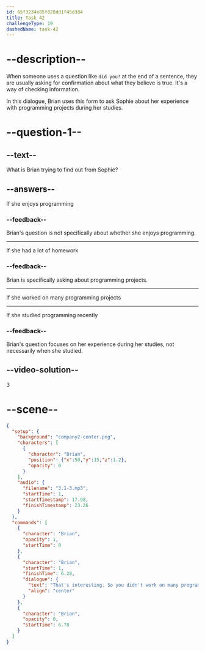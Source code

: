 ```yaml
---
id: 65f3234e85f828dd1f45d384
title: Task 42
challengeType: 19
dashedName: task-42
---
```


<!-- (Audio) Brian: That's interesting! So, you didn't work on many programming projects during your studies, did you? -->

# --description--

When someone uses a question like `did you?` at the end of a sentence, they are usually asking for confirmation about what they believe is true. It's a way of checking information. 

In this dialogue, Brian uses this form to ask Sophie about her experience with programming projects during her studies.

# --question-1--

## --text--

What is Brian trying to find out from Sophie?

## --answers--

If she enjoys programming

### --feedback--

Brian's question is not specifically about whether she enjoys programming.

---

If she had a lot of homework

### --feedback--

Brian is specifically asking about programming projects.

---

If she worked on many programming projects

---

If she studied programming recently

### --feedback--

Brian's question focuses on her experience during her studies, not necessarily when she studied.

## --video-solution--

3

# --scene--

```json
{
  "setup": {
    "background": "company2-center.png",
    "characters": [
      {
        "character": "Brian",
        "position": {"x":50,"y":15,"z":1.2},
        "opacity": 0
      }
    ],
    "audio": {
      "filename": "3.1-3.mp3",
      "startTime": 1,
      "startTimestamp": 17.98,
      "finishTimestamp": 23.26
    }
  },
  "commands": [
    {
      "character": "Brian",
      "opacity": 1,
      "startTime": 0
    },
    {
      "character": "Brian",
      "startTime": 1,
      "finishTime": 6.28,
      "dialogue": {
        "text": "That's interesting. So you didn't work on many programming projects during your studies, did you?",
        "align": "center"
      }
    },
    {
      "character": "Brian",
      "opacity": 0,
      "startTime": 6.78
    }
  ]
}
```
